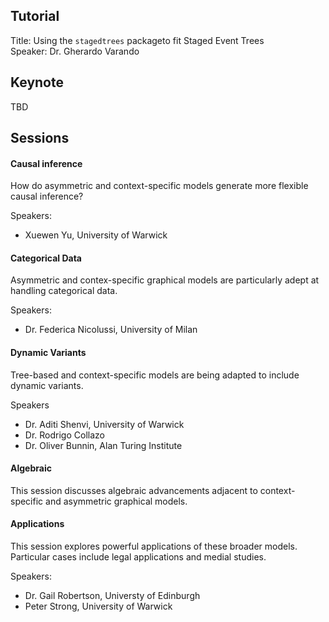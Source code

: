## Tutorial 

Title: Using the `stagedtrees` packageto fit Staged Event Trees  
Speaker: Dr. Gherardo Varando

## Keynote 
TBD 

## Sessions
#### Causal inference 

How do asymmetric and context-specific models generate more flexible causal inference? 

Speakers: 
* Xuewen Yu, University of Warwick

#### Categorical Data 

Asymmetric and contex-specific graphical models are particularly adept at handling categorical data. 

Speakers:
* Dr. Federica Nicolussi, University of Milan

#### Dynamic Variants

Tree-based and context-specific models are being adapted to include dynamic variants.

Speakers
* Dr. Aditi Shenvi, University of Warwick
* Dr. Rodrigo Collazo
* Dr. Oliver Bunnin, Alan Turing Institute

#### Algebraic 

This session discusses algebraic advancements adjacent to context-specific and asymmetric graphical models. 
#### Applications

This session explores powerful applications of these broader models. Particular cases include legal applications and medial studies.

Speakers: 
* Dr. Gail Robertson, Universty of Edinburgh 
* Peter Strong, University of Warwick


